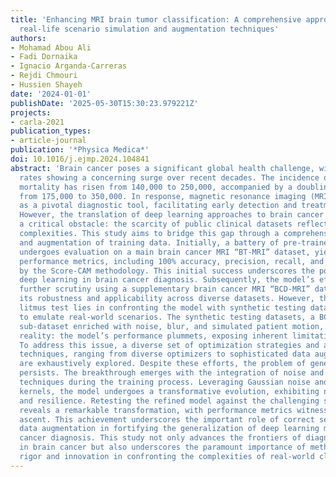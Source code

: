 ```yaml
---
title: 'Enhancing MRI brain tumor classification: A comprehensive approach integrating
  real-life scenario simulation and augmentation techniques'
authors:
- Mohamad Abou Ali
- Fadi Dornaika
- Ignacio Arganda-Carreras
- Rejdi Chmouri
- Hussien Shayeh
date: '2024-01-01'
publishDate: '2025-05-30T15:30:23.979221Z'
projects:
- carla-2021
publication_types:
- article-journal
publication: '*Physica Medica*'
doi: 10.1016/j.ejmp.2024.104841
abstract: 'Brain cancer poses a significant global health challenge, with mortality
  rates showing a concerning surge over recent decades. The incidence of brain cancer-related
  mortality has risen from 140,000 to 250,000, accompanied by a doubling in new diagnoses
  from 175,000 to 350,000. In response, magnetic resonance imaging (MRI) has emerged
  as a pivotal diagnostic tool, facilitating early detection and treatment planning.
  However, the translation of deep learning approaches to brain cancer diagnosis faces
  a critical obstacle: the scarcity of public clinical datasets reflecting real-world
  complexities. This study aims to bridge this gap through a comprehensive exploration
  and augmentation of training data. Initially, a battery of pre-trained deep models
  undergoes evaluation on a main brain cancer MRI “BT-MRI” dataset, yielding remarkable
  performance metrics, including 100% accuracy, precision, recall, and F1-Score, substantiated
  by the Score-CAM methodology. This initial success underscores the potential of
  deep learning in brain cancer diagnosis. Subsequently, the model’s efficacy undergoes
  further scrutiny using a supplementary brain cancer MRI “BCD-MRI” dataset, affirming
  its robustness and applicability across diverse datasets. However, the ultimate
  litmus test lies in confronting the model with synthetic testing datasets crafted
  to emulate real-world scenarios. The synthetic testing datasets, a BCD-MRI testing
  sub-dataset enriched with noise, blur, and simulated patient motion, reveal a sobering
  reality: the model’s performance plummets, exposing inherent limitations in generalization.
  To address this issue, a diverse set of optimization strategies and augmentation
  techniques, ranging from diverse optimizers to sophisticated data augmentation methods,
  are exhaustively explored. Despite these efforts, the problem of generalization
  persists. The breakthrough emerges with the integration of noise and blur as augmentation
  techniques during the training process. Leveraging Gaussian noise and Gaussian blur
  kernels, the model undergoes a transformative evolution, exhibiting newfound robustness
  and resilience. Retesting the refined model against the challenging synthetic datasets
  reveals a remarkable transformation, with performance metrics witnessing a notable
  ascent. This achievement underscores the important role of correct selection of
  data augmentation in fortifying the generalization of deep learning models for brain
  cancer diagnosis. This study not only advances the frontiers of diagnostic precision
  in brain cancer but also underscores the paramount importance of methodological
  rigor and innovation in confronting the complexities of real-world clinical scenarios.'
---
```

